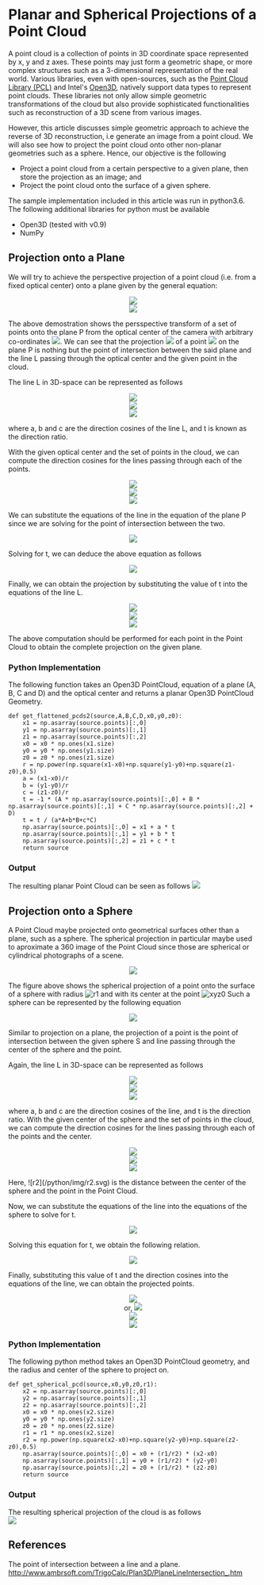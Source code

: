 Planar and Spherical Projections of a Point Cloud
=================================================
A point cloud is a collection of points in 3D coordinate space represented by x, y and z axes. These points may just form a geometric shape, or more complex structures such as a 3-dimensional representation of the real world. Various libraries, even with open-sources, such as the <a href="http://pointclouds.org/">Point Cloud Library (PCL)</a> and Intel's <a href="http://www.open3d.org/">Open3D</a>, natively support data types to represent point clouds. These libraries not only allow simple geometric transformations of the cloud but also provide sophisticated functionalities such as reconstruction of a 3D scene from various images.  

However, this article discusses simple geometric approach to achieve the reverse of 3D reconstruction, i.e generate an image from a point cloud. We will also see how to project the point cloud onto other non-planar geometries such as a sphere. Hence, our objective is the following
* Project a point cloud from a certain perspective to a given plane, then store the projection as an image; and
* Project the point cloud onto the surface of a given sphere.

The sample implementation included in this article was run in python3.6. The following additional libraries for python must be available
* Open3D (tested with v0.9)
* NumPy

Projection onto a Plane
-----------------------
We will try to achieve the perspective projection of a point cloud (i.e. from a fixed optical center) onto a plane given by the general equation:
	
<p align="center"><img src="/python/img/plane.svg"><br><img src="/python/img/plane.png"></p>

The above demostration shows the persspective transform of a set of points onto the plane P from the optical center of the camera with arbitrary co-ordinates ![](/python/img/xyz0.svg). We can see that the projection ![](/python/img/xyz.svg) of a point ![](/python/img/xyz1.svg) on the plane P is nothing but the point of intersection between the said plane and the line L passing through the optical center and the given point in the cloud.

The line L in 3D-space can be represented as follows
<p align="center"><img src="/python/img/x.svg"><br><img src="/python/img/y.svg"><br><img src="/python/img/z.svg"></p>
where a, b and c are the direction cosines of the line L, and t is known as the direction ratio. 

With the given optical center and the set of points in the cloud, we can compute the direction cosines for the lines passing through each of the points.
<p align="center"><img src="/python/img/a.svg"><br><img src="/python/img/b.svg"><br><img src="/python/img/c.svg"></p>
We can substitute the equations of the line in the equation of the plane P since we are solving for the point of intersection between the two.
<p align="center"><img src="/python/img/pl.svg"></p>
Solving for t, we can deduce the above equation as follows
<p align="center"><img src="/python/img/t.svg"></p>
Finally, we can obtain the projection by substituting the value of t into the equations of the line L.
<p align="center"><img src="/python/img/xt.svg"><br><img src="/python/img/yt.svg"><br><img src="/python/img/zt.svg"></p>
The above computation should be performed for each point in the Point Cloud to obtain the complete projection on the given plane.

### Python Implementation
The following function takes an Open3D PointCloud, equation of a plane (A, B, C and D) and the optical center and returns a planar Open3D PointCloud Geometry.

```
def get_flattened_pcds2(source,A,B,C,D,x0,y0,z0):
    x1 = np.asarray(source.points)[:,0]
    y1 = np.asarray(source.points)[:,1]
    z1 = np.asarray(source.points)[:,2]
    x0 = x0 * np.ones(x1.size)
    y0 = y0 * np.ones(y1.size)
    z0 = z0 * np.ones(z1.size)
    r = np.power(np.square(x1-x0)+np.square(y1-y0)+np.square(z1-z0),0.5)
    a = (x1-x0)/r
    b = (y1-y0)/r
    c = (z1-z0)/r
    t = -1 * (A * np.asarray(source.points)[:,0] + B * np.asarray(source.points)[:,1] + C * np.asarray(source.points)[:,2] + D)
    t = t / (a*A+b*B+c*C)
    np.asarray(source.points)[:,0] = x1 + a * t
    np.asarray(source.points)[:,1] = y1 + b * t
    np.asarray(source.points)[:,2] = z1 + c * t
    return source
```

### Output
The resulting planar Point Cloud can be seen as follows
![](/python/img/out1.png)

Projection onto a Sphere
------------------------
A Point Cloud maybe projected onto geometrical surfaces other than a plane, such as a sphere. The spherical projection in particular maybe used to aproximate a 360 image of the Point Cloud since those are spherical or cylindrical photographs of a scene.
<p align="center"><img src="/python/img/sphere.png"></p>

The figure above shows the spherical projection of a point onto the surface of a sphere with radius ![r1](/python/img/r1.svg) and with its center at the point ![xyz0](/python/img/xyz0.svg) Such a sphere can be represented by the following equation

<p align="center"><img src="/python/img/S.svg"></p>
Similar to projection on a plane, the projection of a point is the point of intersection between the given sphere S and line passing through the center of the sphere and the point.

Again, the line L in 3D-space can be represented as follows
<p align="center"><img src="/python/img/x.svg"><br><img src="/python/img/y.svg"><br><img src="/python/img/z.svg"></p>
where a, b and c are the direction cosines of the line, and t is the direction ratio. With the given center of the sphere and the set of points in the cloud, we can compute the direction cosines for the lines passing through each of the points and the center.
<p align="center"><img src="/python/img/aS.svg"><br><img src="/python/img/bS.svg"><br><img src="/python/img/cS.svg"></p>
Here, ![r2](/python/img/r2.svg) is the distance between the center of the sphere and the point in the Point Cloud.

Now, we can substitute the equations of the line into the equations of the sphere to solve for t.
	<p align="center"><img src="/python/img/Sl.svg"></p>
Solving this equation for t, we obtain the following relation.
	<p align="center"><img src="/python/img/tS.svg"></p>
Finally, substituting this value of t and the direction cosines into the equations of the line, we can obtain the projected points.
<p align="center"><img src="/python/img/xtS1.svg"><br>or, <img src="/python/img/xtS2.svg"><br><img src="/python/img/ytS.svg"><br><img src="/python/img/ztS.svg"></p>

### Python Implementation
The following python method takes an Open3D PointCloud geometry, and the radius and center of the sphere to project on. 
```
def get_spherical_pcd(source,x0,y0,z0,r1):
    x2 = np.asarray(source.points)[:,0]
    y2 = np.asarray(source.points)[:,1]
    z2 = np.asarray(source.points)[:,2]
    x0 = x0 * np.ones(x2.size)
    y0 = y0 * np.ones(y2.size)
    z0 = z0 * np.ones(z2.size)
    r1 = r1 * np.ones(x2.size)
    r2 = np.power(np.square(x2-x0)+np.square(y2-y0)+np.square(z2-z0),0.5)
    np.asarray(source.points)[:,0] = x0 + (r1/r2) * (x2-x0)
    np.asarray(source.points)[:,1] = y0 + (r1/r2) * (y2-y0)
    np.asarray(source.points)[:,2] = z0 + (r1/r2) * (z2-z0)
    return source
```

### Output
The resulting spherical projection of the cloud is as follows\
<img src="/python/img/out2.png">

References
----------
The point of intersection between a line and a plane. http://www.ambrsoft.com/TrigoCalc/Plan3D/PlaneLineIntersection_.htm